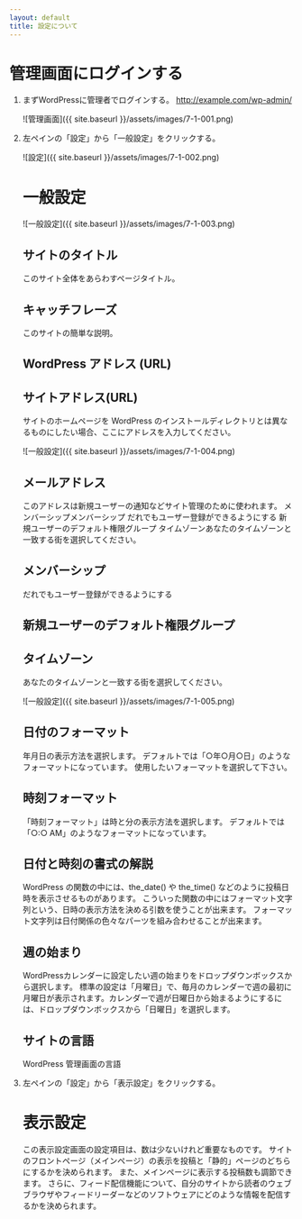 ```yaml
---
layout: default
title: 設定について
---
```


# 管理画面にログインする

1.  まずWordPressに管理者でログインする。 http://example.com/wp-admin/

    ![管理画面]({{ site.baseurl }}/assets/images/7-1-001.png)

2.  左ペインの「設定」から「一般設定」をクリックする。

    ![設定]({{ site.baseurl }}/assets/images/7-1-002.png)

    # 一般設定

    ![一般設定]({{ site.baseurl }}/assets/images/7-1-003.png)

    ## サイトのタイトル

    このサイト全体をあらわすページタイトル。

    ## キャッチフレーズ

    このサイトの簡単な説明。

    ## WordPress アドレス (URL)

    ## サイトアドレス(URL)

    サイトのホームページを WordPress のインストールディレクトリとは異なるものにしたい場合、ここにアドレスを入力してください。

    ![一般設定]({{ site.baseurl }}/assets/images/7-1-004.png)

    ## メールアドレス

    このアドレスは新規ユーザーの通知などサイト管理のために使われます。
    メンバーシップメンバーシップ だれでもユーザー登録ができるようにする
    新規ユーザーのデフォルト権限グループ
    タイムゾーンあなたのタイムゾーンと一致する街を選択してください。

    ## メンバーシップ

    だれでもユーザー登録ができるようにする

    ## 新規ユーザーのデフォルト権限グループ

    ## タイムゾーン

    あなたのタイムゾーンと一致する街を選択してください。

    ![一般設定]({{ site.baseurl }}/assets/images/7-1-005.png)

    ## 日付のフォーマット

    年月日の表示方法を選択します。
    デフォルトでは「○年○月○日」のようなフォーマットになっています。
    使用したいフォーマットを選択して下さい。

    ## 時刻フォーマット

    「時刻フォーマット」は時と分の表示方法を選択します。
    デフォルトでは「○:○ AM」のようなフォーマットになっています。

    ## 日付と時刻の書式の解説

    WordPress の関数の中には、the_date() や the_time() などのように投稿日時を表示させるものがあります。
    こういった関数の中にはフォーマット文字列という、日時の表示方法を決める引数を使うことが出来ます。
    フォーマット文字列は日付関係の色々なパーツを組み合わせることが出来ます。

    ## 週の始まり

    WordPressカレンダーに設定したい週の始まりをドロップダウンボックスから選択します。
    標準の設定は「月曜日」で、毎月のカレンダーで週の最初に月曜日が表示されます。カレンダーで週が日曜日から始まるようにするには、ドロップダウンボックスから「日曜日」を選択します。

    ## サイトの言語

    WordPress 管理画面の言語


3.  左ペインの「設定」から「表示設定」をクリックする。

    # 表示設定

    この表示設定画面の設定項目は、数は少ないけれど重要なものです。
    サイトのフロントページ（メインページ）の表示を投稿と「静的」ページのどちらにするかを決められます。
    また、メインページに表示する投稿数も調節できます。
    さらに、フィード配信機能について、自分のサイトから読者のウェブブラウザやフィードリーダーなどのソフトウェアにどのような情報を配信するかを決められます。
